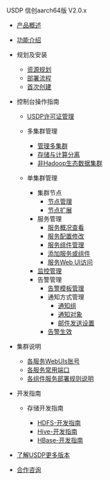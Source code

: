 <div class="sidebar_title icon_"> USDP 信创aarch64版 V2.0.x</div>   



* [产品概述](usdpdc/xc_aarch64_2.0.x/README)

* [功能介绍](usdpdc/xc_aarch64_2.0.x/release_notes)

* 规划及安装
  * [资源规划](usdpdc/xc_aarch64_2.0.x/plan&create/deploy_plan)
  * [部署流程](usdpdc/xc_aarch64_2.0.x/plan&create/install)
  * [首次创建](usdpdc/xc_aarch64_2.0.x/plan&create/first_create)
  
* 控制台操作指南
  * [USDP许可证管理](usdpdc/xc_aarch64_2.0.x/license/license)
  * 多集群管理
  
    * [管理多集群](usdpdc/xc_aarch64_2.0.x/clusters/clusters)
    * [存储与计算分离](usdpdc/xc_aarch64_2.0.x/clusters/clusters_separation)
    * [非Hadoop生态数据集群](usdpdc/xc_aarch64_2.0.x/clusters/clusters_others)
  * 单集群管理
    * 集群节点
      * [节点管理](usdpdc/xc_aarch64_2.0.x/guide/node)
      * [节点扩展](usdpdc/xc_aarch64_2.0.x/guide/node_add_v2)
    * 服务管理
      * [服务概况查看](usdpdc/xc_aarch64_2.0.x/guide/service_state)
      * [服务配置修改](usdpdc/xc_aarch64_2.0.x/guide/service_config)
      * [服务组件管理](usdpdc/xc_aarch64_2.0.x/guide/service_component)
      * [添加服务或组件](usdpdc/xc_aarch64_2.0.x/guide/service_extension)
      * [服务Web UI访问](usdpdc/xc_aarch64_2.0.x/guide/service_web)
    * [监控管理](usdpdc/xc_aarch64_2.0.x/guide/monitor)
    * 告警管理
      * [告警模板管理](usdpdc/xc_aarch64_2.0.x/guide/alarmTemplate)
      * 通知方式管理
        * [通知组](usdpdc/xc_aarch64_2.0.x/guide/alarmInform_group)
        * [通知对象](usdpdc/xc_aarch64_2.0.x/guide/alarmInform_object)
        * [邮件发送设置](usdpdc/xc_aarch64_2.0.x/guide/alarmInform_email)
      * [告警生效](usdpdc/xc_aarch64_2.0.x/guide/alarmTemplate_work)
  
* 集群说明
  * [各服务WebUIs账号](usdpdc/xc_aarch64_2.0.x/cluster_notes/login)
  * [各服务常用端口](usdpdc/xc_aarch64_2.0.x/cluster_notes/ports)
  * [各组件服务部署规则说明](usdpdc/xc_aarch64_2.0.x/cluster_notes/rule)
  
* 开发指南
  * 存储开发指南
    * [HDFS-开发指南](usdpdc/xc_aarch64_2.0.x/developer/hdfs)
    * [Hive-开发指南](usdpdc/xc_aarch64_2.0.x/developer/hive)
    * [HBase-开发指南](usdpdc/xc_aarch64_2.0.x/developer/hbase)
    
    <!--任务开发指南-->
    
    <!--[调度服务-Airflow](usdpdc/xc_aarch64_2.0.x/developer/airflow)-->
    
    <!--元数据开发指南-->
    
    <!--[Atlas-开发指南](usdpdc/xc_aarch64_2.0.x/developer/atlas)-->
    
    <!--安全开发指南-->
    
    <!--[Ranger-开发指南](usdpdc/xc_aarch64_2.0.x/developer/ranger)-->
  
* [了解USDP更多版本](usdpdc/component/version)

* [合作咨询](https://spt.ucloud.cn/30001)

